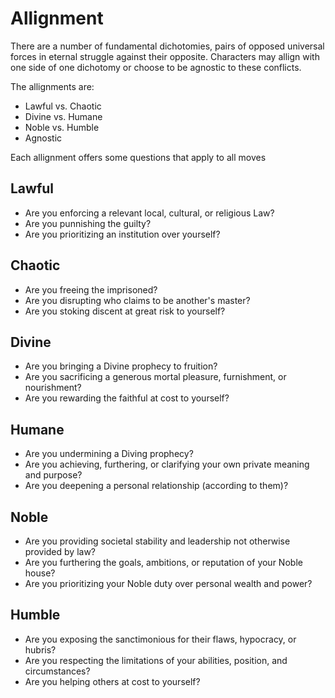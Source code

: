 # Allignment

There are a number of fundamental dichotomies, pairs of opposed
universal forces in eternal struggle against their opposite.
Characters may allign with one side of one dichotomy or choose to be
agnostic to these conflicts.

The allignments are:

* Lawful vs. Chaotic
* Divine vs. Humane
* Noble vs. Humble
* Agnostic

Each allignment offers some questions that apply to all moves

## Lawful

* Are you enforcing a relevant local, cultural, or religious Law?
* Are you punnishing the guilty?
* Are you prioritizing an institution over yourself?

## Chaotic

* Are you freeing the imprisoned?
* Are you disrupting who claims to be another's master?
* Are you stoking discent at great risk to yourself?

## Divine

* Are you bringing a Divine prophecy to fruition?
* Are you sacrificing a generous mortal pleasure, furnishment, or nourishment?
* Are you rewarding the faithful at cost to yourself?

## Humane

* Are you undermining a Diving prophecy?
* Are you achieving, furthering, or clarifying your own private meaning and purpose?
* Are you deepening a personal relationship (according to them)?

## Noble

* Are you providing societal stability and leadership not otherwise provided by law?
* Are you furthering the goals, ambitions, or reputation of your Noble house?
* Are you prioritizing your Noble duty over personal wealth and power?

## Humble

* Are you exposing the sanctimonious for their flaws, hypocracy, or hubris?
* Are you respecting the limitations of your abilities, position, and circumstances?
* Are you helping others at cost to yourself?
